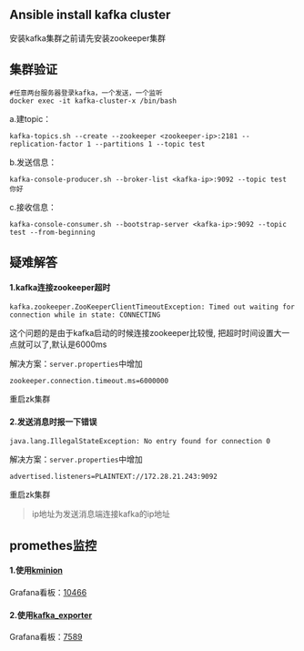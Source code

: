 ## Ansible install kafka cluster

安装kafka集群之前请先安装zookeeper集群


## 集群验证
```
#任意两台服务器登录kafka，一个发送，一个监听
docker exec -it kafka-cluster-x /bin/bash
```

a.建topic：
```
kafka-topics.sh --create --zookeeper <zookeeper-ip>:2181 --replication-factor 1 --partitions 1 --topic test
```

b.发送信息：
```
kafka-console-producer.sh --broker-list <kafka-ip>:9092 --topic test
你好
```

c.接收信息：
```
kafka-console-consumer.sh --bootstrap-server <kafka-ip>:9092 --topic test --from-beginning
```

## 疑难解答
#### 1.kafka连接zookeeper超时
```
kafka.zookeeper.ZooKeeperClientTimeoutException: Timed out waiting for connection while in state: CONNECTING
```

这个问题的是由于kafka启动的时候连接zookeeper比较慢, 把超时时间设置大一点就可以了,默认是6000ms

解决方案：`server.properties`中增加

```
zookeeper.connection.timeout.ms=6000000

```
重启zk集群

#### 2.发送消息时报一下错误
```
java.lang.IllegalStateException: No entry found for connection 0
```

解决方案：`server.properties`中增加

```
advertised.listeners=PLAINTEXT://172.28.21.243:9092
```
重启zk集群

> ip地址为发送消息端连接kafka的ip地址

## promethes监控
#### 1.使用[kminion][1]
Grafana看板：[10466][2]

#### 2.使用[kafka_exporter][3]
Grafana看板：[7589][4]

[1]: https://github.com/redpanda-data/kminion
[2]: https://grafana.com/grafana/dashboards/10466
[3]: https://github.com/danielqsj/kafka_exporter
[4]: https://grafana.com/grafana/dashboards/7589
